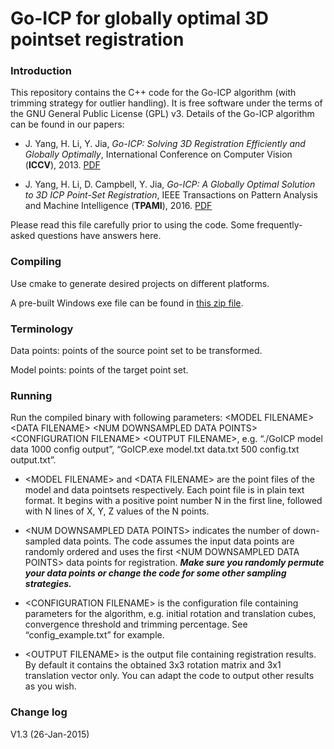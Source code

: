 # Go-ICP for globally optimal 3D pointset registration

### Introduction

This repository contains the C++ code for the Go-ICP algorithm (with trimming strategy for outlier handling). It is free software under the terms of the GNU General Public License (GPL) v3. Details of the Go-ICP algorithm can be found in our papers:

* J. Yang, H. Li, Y. Jia, *Go-ICP: Solving 3D Registration Efficiently and
Globally Optimally*, International Conference on Computer Vision (__ICCV__), 2013. [PDF](http://jlyang.org/iccv13_go-icp.pdf)

* J. Yang, H. Li, D. Campbell, Y. Jia, *Go-ICP: A Globally Optimal Solution to 3D ICP Point-Set Registration*, IEEE Transactions on Pattern Analysis and Machine Intelligence (__TPAMI__), 2016. [PDF](http://jlyang.org/tpami16_go-icp_preprint.pdf)

Please read this file carefully prior to using the code. Some frequently-asked questions have answers here.

### Compiling

Use cmake to generate desired projects on different platforms.

A pre-built Windows exe file can be found in [this zip file](http://jlyang.org/go-icp/Go-ICP_V1.3.zip).

### Terminology

Data points: points of the source point set to be transformed.

Model points: points of the target point set.


### Running

Run the compiled binary with following parameters: \<MODEL FILENAME\> \<DATA FILENAME\> \<NUM DOWNSAMPLED DATA POINTS\> \<CONFIGURATION FILENAME\> \<OUTPUT FILENAME\>, e.g. “./GoICP model data 1000 config output”, “GoICP.exe model.txt data.txt
500 config.txt output.txt”.

* \<MODEL FILENAME\> and \<DATA FILENAME\> are the point files of the model and data pointsets respectively. Each point file is in plain text format. It begins with a positive point number N in the first line, followed with N lines of X, Y, Z values of the N points.

* \<NUM DOWNSAMPLED DATA POINTS\> indicates the number of down-sampled data points. The code assumes the input data points are randomly ordered and uses the first \<NUM DOWNSAMPLED DATA POINTS\> data points for registration. ___Make sure you randomly permute your data points or change the code for some other sampling strategies.___

* \<CONFIGURATION FILENAME\> is the configuration file containing parameters for the algorithm, e.g. initial rotation and translation cubes, convergence threshold and trimming percentage. See “config_example.txt” for example.
  
* \<OUTPUT FILENAME\> is the output file containing registration results. By default it contains the obtained 3x3 rotation matrix and 3x1 translation vector only. You can adapt the code to output other results as you wish.


### Change log
V1.3 (26-Jan-2015)


